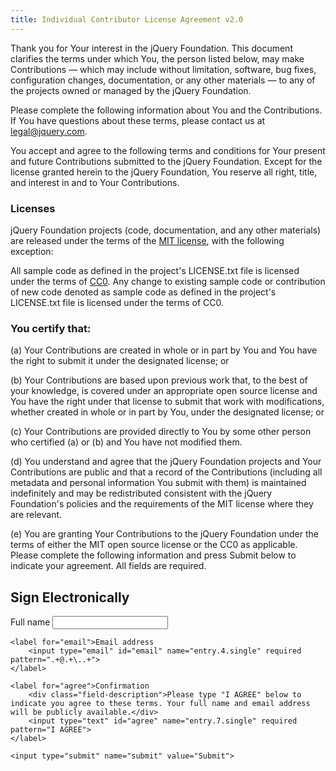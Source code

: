 ```yaml
---
title: Individual Contributor License Agreement v2.0
---
```


Thank you for Your interest in the jQuery Foundation. This document clarifies the terms under which You, the person listed below, may make Contributions — which may include without limitation, software, bug fixes, configuration changes, documentation, or any other materials — to any of the projects owned or managed by the jQuery Foundation.

Please complete the following information about You and the Contributions. If You have questions about these terms, please contact us at legal@jquery.com.

You accept and agree to the following terms and conditions for Your present and future Contributions submitted to the jQuery Foundation. Except for the license granted herein to the jQuery Foundation, You reserve all right, title, and interest in and to Your Contributions.

### Licenses

jQuery Foundation projects (code, documentation, and any other materials) are released under the terms of the [MIT license](http://en.wikipedia.org/wiki/MIT_License), with the following exception:

All sample code as defined in the project's LICENSE.txt file is licensed under the terms of [CC0](http://en.wikipedia.org/wiki/CC0#Zero_.2F_Public_domain). Any change to existing sample code or contribution of new code denoted as sample code as defined in the project's LICENSE.txt file is licensed under the terms of CC0.

### You certify that:

(a) Your Contributions are created in whole or in part by You and You have the right to submit it under the designated license; or

(b) Your Contributions are based upon previous work that, to the best of your knowledge, is covered under an appropriate open source license and You have the right under that license to submit that work with modifications, whether created in whole or in part by You, under the designated license; or

(c) Your Contributions are provided directly to You by some other person who certified (a) or (b) and You have not modified them.

(d) You understand and agree that the jQuery Foundation projects and Your Contributions are public and that a record of the Contributions (including all metadata and personal information You submit with them) is maintained indefinitely and may be redistributed consistent with the jQuery Foundation's policies and the requirements of the MIT license where they are relevant.

(e) You are granting Your Contributions to the jQuery Foundation under the terms of either the MIT open source license or the CC0 as applicable.
Please complete the following information and press Submit below to indicate
your agreement. All fields are required.

## Sign Electronically

<form method="POST" action="https://spreadsheets.google.com/spreadsheet/formResponse?formkey=dFJucXdGZXlRdVh2SUVUb2hsb0FBYkE6MQ&theme=0AX42CRMsmRFbUy1kN2NjY2Y0Mi1iYWFmLTQxMWMtYjM0NC04NmZmYTIwZDRkMGQ&embedded=true&ifq" class="top-labels">
	<label for="fullname">Full name
		<input type="text" id="fullname" name="entry.2.single" required>
	</label>

	<label for="email">Email address
		<input type="email" id="email" name="entry.4.single" required pattern=".+@.+\..+">
	</label>

	<label for="agree">Confirmation
		<div class="field-description">Please type "I AGREE" below to indicate you agree to these terms. Your full name and email address will be publicly available.</div>
		<input type="text" id="agree" name="entry.7.single" required pattern="I AGREE">
	</label>

	<input type="submit" name="submit" value="Submit">
</form>
